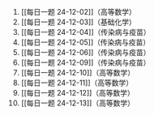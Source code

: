 1. [[每日一题 24-12-02]]（高等数学）
2. [[每日一题 24-12-03]]（基础化学）
3. [[每日一题 24-12-04]]（传染病与疫苗）
4. [[每日一题 24-12-05]]（传染病与疫苗）
5. [[每日一题 24-12-06]]（传染病与疫苗）
6. [[每日一题 24-12-09]]（传染病与疫苗）
7. [[每日一题 24-12-10]]（高等数学）
8. [[每日一题 24-12-11]]（高等数学）
9. [[每日一题 24-12-12]]（高等数学）
10. [[每日一题 24-12-13]]（高等数学）